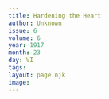```yaml
---
title: Hardening the Heart
author: Unknown
issue: 6
volume: 6
year: 1917
month: 23
day: VI
tags:
layout: page.njk
image:
---
```



